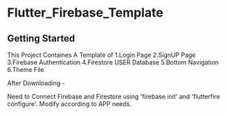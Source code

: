 # Flutter_Firebase_Template



## Getting Started

This Project Containes A Template of 
1.Login Page
2.SignUP Page
3.Firebase Authentication
4.Firestore USER Database 
5.Bottom Navigation
6.Theme File 

After Downloading - 

Need to Connect Firebase and Firestore using 'firebase init' and 'flutterfire configure'.
Modify according to APP needs.
